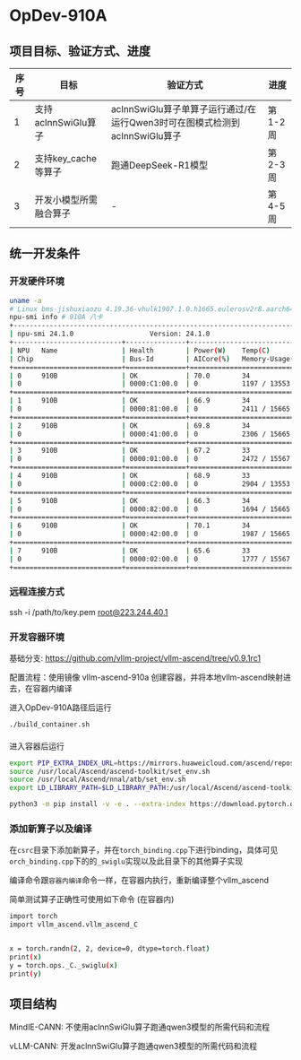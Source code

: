 # OpDev-910A

## 项目目标、验证方式、进度

| 序号 | 目标 | 验证方式 | 进度 |
| - | - | - | - |
| 1 | 支持aclnnSwiGlu算子 | aclnnSwiGlu算子单算子运行通过/在运行Qwen3时可在图模式检测到aclnnSwiGlu算子 | 第1-2周 |
| 2 | 支持key_cache等算子 | 跑通DeepSeek-R1模型 | 第2-3周 |
| 3 | 开发小模型所需融合算子 | - | 第4-5周 |

## 统一开发条件

### 开发硬件环境
```bash
uname -a
# Linux bms-jishuxiaozu 4.19.36-vhulk1907.1.0.h1665.eulerosv2r8.aarch64 #1 SMP Sun Nov 10 17:11:17 UTC 2024 aarch64 aarch64 aarch64 GNU/Linux
npu-smi info # 910A 八卡
+------------------------------------------------------------------------------------------------+
| npu-smi 24.1.0                   Version: 24.1.0                                               |
+---------------------------+---------------+----------------------------------------------------+
| NPU   Name                | Health        | Power(W)    Temp(C)           Hugepages-Usage(page)|
| Chip                      | Bus-Id        | AICore(%)   Memory-Usage(MB)  HBM-Usage(MB)        |
+===========================+===============+====================================================+
| 0     910B                | OK            | 70.0        34                0    / 0             |
| 0                         | 0000:C1:00.0  | 0           1197 / 13553      1365 / 32768         |
+===========================+===============+====================================================+
| 1     910B                | OK            | 66.9        34                0    / 0             |
| 0                         | 0000:81:00.0  | 0           2411 / 15665      4    / 32768         |
+===========================+===============+====================================================+
| 2     910B                | OK            | 69.8        34                0    / 0             |
| 0                         | 0000:41:00.0  | 0           2306 / 15665      4    / 32768         |
+===========================+===============+====================================================+
| 3     910B                | OK            | 67.2        33                0    / 0             |
| 0                         | 0000:01:00.0  | 0           2472 / 15567      3    / 32768         |
+===========================+===============+====================================================+
| 4     910B                | OK            | 68.9        33                0    / 0             |
| 0                         | 0000:C2:00.0  | 0           2904 / 13553      3    / 32768         |
+===========================+===============+====================================================+
| 5     910B                | OK            | 66.3        34                0    / 0             |
| 0                         | 0000:82:00.0  | 0           1694 / 15665      5    / 32768         |
+===========================+===============+====================================================+
| 6     910B                | OK            | 70.1        34                0    / 0             |
| 0                         | 0000:42:00.0  | 0           1987 / 15665      5    / 32768         |
+===========================+===============+====================================================+
| 7     910B                | OK            | 65.6        33                0    / 0             |
| 0                         | 0000:02:00.0  | 0           1777 / 15567      4    / 32768         |
+===========================+===============+====================================================+
```

### 远程连接方式
ssh -i /path/to/key.pem root@223.244.40.1

### 开发容器环境

基础分支: https://github.com/vllm-project/vllm-ascend/tree/v0.9.1rc1

配置流程：使用镜像 vllm-ascend-910a 创建容器，并将本地vllm-ascend映射进去，在容器内编译

进入OpDev-910A路径后运行
```bash
./build_container.sh
```

#### 
进入容器后运行
```bash
export PIP_EXTRA_INDEX_URL=https://mirrors.huaweicloud.com/ascend/repos/pypi
source /usr/local/Ascend/ascend-toolkit/set_env.sh
source /usr/local/Ascend/nnal/atb/set_env.sh
export LD_LIBRARY_PATH=$LD_LIBRARY_PATH:/usr/local/Ascend/ascend-toolkit/latest/`uname -i`-linux/devlib

python3 -m pip install -v -e . --extra-index https://download.pytorch.org/whl/cpu/
```


### 添加新算子以及编译

在`csrc`目录下添加新算子，并在`torch_binding.cpp`下进行binding，具体可见`orch_binding.cpp`下的的`_swiglu`实现以及此目录下的其他算子实现

编译命令跟`容器内编译`命令一样，在容器内执行，重新编译整个vllm_ascend

简单测试算子正确性可使用如下命令 (在容器内)
```bash
import torch
import vllm_ascend.vllm_ascend_C


x = torch.randn(2, 2, device=0, dtype=torch.float)
print(x)
y = torch.ops._C._swiglu(x)
print(y)
```

## 项目结构
MindIE-CANN: 不使用aclnnSwiGlu算子跑通qwen3模型的所需代码和流程

vLLM-CANN: 开发aclnnSwiGlu算子跑通qwen3模型的所需代码和流程



